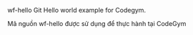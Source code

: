 wf-hello
Git Hello world example for Codegym.

Mã nguồn wf-hello được sử dụng để thực hành tại CodeGym
